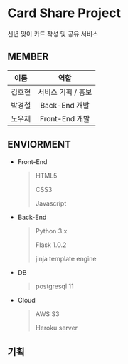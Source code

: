 # Card Share Project

신년 맞이 카드 작성 및 공유 서비스

## MEMBER

이름 | 역할
:--: | :--:
김호현 | 서비스 기획 / 홍보
박경철 | Back-End 개발
노우제 | Front-End 개발

## ENVIORMENT

- Front-End

    > HTML5
    >
    > CSS3
    >
    > Javascript

- Back-End

    > Python 3.x
    >
    > Flask 1.0.2
    >
    > jinja template engine

- DB

    > postgresql 11

- Cloud

    > AWS S3
    >
    > Heroku server

## 기획

